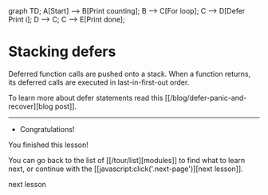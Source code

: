 <div id="chart" class="mermaid">
graph TD;
A[Start] --> B[Print counting];
B --> C[For loop];
C --> D[Defer Print i];
D --> C;
C --> E[Print done];
</div>

# Stacking defers

Deferred function calls are pushed onto a stack. When a function returns, its
deferred calls are executed in last-in-first-out order.

To learn more about defer statements read this
[[/blog/defer-panic-and-recover][blog post]].

--------------------

* Congratulations!

You finished this lesson!

You can go back to the list of [[/tour/list][modules]] to find what to learn next, or continue with the [[javascript:click('.next-page')][next lesson]].

<a onclick="nextOpen()">next lesson</a>
